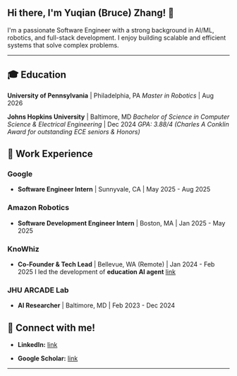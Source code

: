 ## Hi there, I'm Yuqian (Bruce) Zhang! 👋

I'm a passionate Software Engineer with a strong background in AI/ML, robotics, and full-stack development. I enjoy building scalable and efficient systems that solve complex problems.

---

## 🎓 Education

**University of Pennsylvania** | Philadelphia, PA
*Master in Robotics* | Aug 2026

**Johns Hopkins University** | Baltimore, MD
*Bachelor of Science in Computer Science & Electrical Engineering* | Dec 2024
*GPA: 3.88/4 (Charles A Conklin Award for outstanding ECE seniors & Honors)*

## 💼 Work Experience

### Google

* **Software Engineer Intern** | Sunnyvale, CA | May 2025 - Aug 2025

### Amazon Robotics

* **Software Development Engineer Intern** | Boston, MA | Jan 2025 - May 2025

### KnoWhiz

* **Co-Founder & Tech Lead** | Bellevue, WA (Remote) | Jan 2024 - Feb 2025
I led the development of **education AI agent** [link](https://www.knowhiz.us/)

### JHU ARCADE Lab

* **AI Researcher** | Baltimore, MD | Feb 2023 - Dec 2024


## 🔗 Connect with me!

* **LinkedIn:** [link](https://www.linkedin.com/in/yqbrucezhang/)

* **Google Scholar:** [link](https://scholar.google.com/citations?user=0Cg_pk0AAAAJ&hl=en)
---
